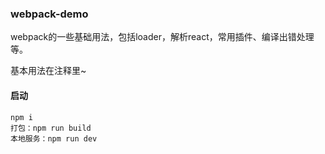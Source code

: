 ### webpack-demo
webpack的一些基础用法，包括loader，解析react，常用插件、编译出错处理等。

基本用法在注释里~

#### 启动
```
npm i
打包：npm run build
本地服务：npm run dev
```